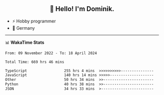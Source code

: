 <h2 align="center">👋 Hello! I'm Dominik.</h2>

- ⚡ Hobby programmer
- 📍 Germany

---
📊 **WakaTime Stats**
<!--START_SECTION:waka-->

```txt
From: 09 November 2022 - To: 18 April 2024

Total Time: 669 hrs 46 mins

TypeScript                 255 hrs 4 mins  >>>>>>>>>>---------------   38.08 %
JavaScript                 140 hrs 14 mins >>>>>--------------------   20.94 %
Other                      50 hrs 34 mins  >>-----------------------   07.55 %
Python                     40 hrs 38 mins  >>-----------------------   06.07 %
JSON                       34 hrs 33 mins  >------------------------   05.16 %
```

<!--END_SECTION:waka-->
